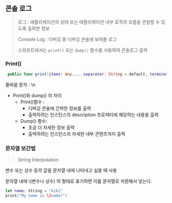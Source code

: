 ## 콘솔 로그

> 로그 : 애플리케이션의 상태 또는 애플리케이션 내부 로직의 흐름을 관찰할 수 있도록 출력한 정보
>
> Console Log : 디버깅 중 디버깅 콘솔에 보여줄 로그
>
> 스위프트에서는 `print()` 또는 `dump()` 함수를 사용하여 콘솔로그 출력

### Print()

```swift
 public func print(items: Any..., separator: String = default, terminator: String=default)
```

줄바꿈 문자 : \n

- Print()와 dump() 의 차이
  - Print()함수 : 
    - 디버깅 콘솔에 간략한 정보를 출력
    - 출력하려는 인스턴스의 description 프로퍼티에 해당하는 내용을 출력
  - Dump() 함수:
    - 조금 더 자세한 정보 출력
    - 출력하려는 인스턴스의 자세한 내부 콘텐츠까지 출력



### 문자열 보간법

>  String Interpolation

변수 또는 상수 등의 값을 문자열 내에 나타내고 싶을 때 사용

문자열 내에 \\(변수나 상수) 의 형태로 표기하면 이를 문자열로 치환해서 넣는다.

```swift
let name: String = "kiki"
print("My name is \(name)")
```

